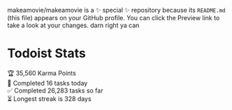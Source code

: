 makeamovie/makeamovie is a ✨ special ✨ repository because its `README.md` (this file) appears on your GitHub profile.
You can click the Preview link to take a look at your changes. darn right ya can

# Todoist Stats

<!-- TODO-IST:START -->
🏆  35,560 Karma Points           
🌸  Completed 16 tasks today           
✅  Completed 26,283 tasks so far           
⏳  Longest streak is 328 days
<!-- TODO-IST:END -->